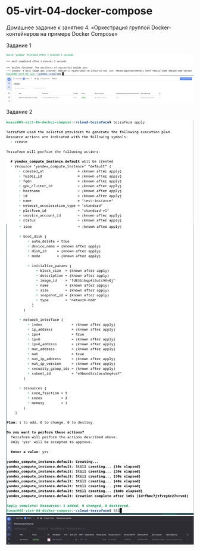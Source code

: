 # 05-virt-04-docker-compose
Домашнее задание к занятию 4. «Оркестрация группой Docker-контейнеров на примере Docker Compose»


Задание 1

![img.png](png/img.png)
![img.png](png/img2.png)


Задание 2

![terraform1.png](png2%2Fterraform1.png)
![terrafom2.png](png2%2Fterrafom2.png)
![terrafom3.png](png2%2Fterrafom3.png)
